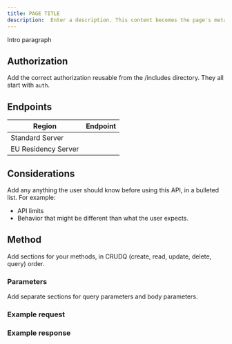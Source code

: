 ```yaml
---
title: PAGE TITLE
description:  Enter a description. This content becomes the page's meta description.
---
```


Intro paragraph

## Authorization

Add the correct authorization reusable from the /includes directory. They all start with `auth`.

## Endpoints

| Region | Endpoint |
| --- | --- |
| Standard Server | <ADD ENDPOINT URL> |
| EU Residency Server | <ADD EU ENDPOINT URL> |

## Considerations

Add any anything the user should know before using this API, in a bulleted list. For example: 
- API limits
- Behavior that might be different than what the user expects. 


## Method 

Add sections for your methods, in CRUDQ (create, read, update, delete, query) order. 

### Parameters

Add separate sections for query parameters and body parameters. 

### Example request

### Example response